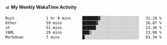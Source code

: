 <!--
**stamp711/stamp711** is a ✨ _special_ ✨ repository because its `README.md` (this file) appears on your GitHub profile.

Here are some ideas to get you started:

- 🔭 I’m currently working on ...
- 🌱 I’m currently learning ...
- 👯 I’m looking to collaborate on ...
- 🤔 I’m looking for help with ...
- 💬 Ask me about ...
- 📫 How to reach me: ...
- 😄 Pronouns: ...
- ⚡ Fun fact: ...
-->

📊 **My Weekly WakaTime Activity**

<!--START_SECTION:waka-->

```txt
Rust              1 hr 9 mins     ███████▓░░░░░░░░░░░░░░░░░   31.18 %
Other             59 mins         ██████▓░░░░░░░░░░░░░░░░░░   26.87 %
sh                51 mins         ██████░░░░░░░░░░░░░░░░░░░   23.36 %
YAML              29 mins         ███▒░░░░░░░░░░░░░░░░░░░░░   13.08 %
Markdown          7 mins          █░░░░░░░░░░░░░░░░░░░░░░░░   03.34 %
```

<!--END_SECTION:waka-->
